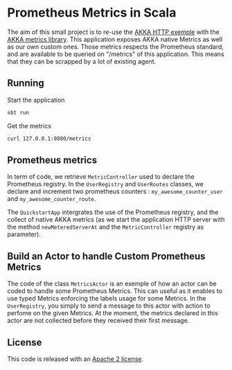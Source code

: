 # Prometheus Metrics in Scala

The aim of this small project is to re-use the [AKKA HTTP exemple](https://github.com/akka/akka-http-quickstart-scala.g8) with the [AKKA metrics library](https://github.com/RustedBones/akka-http-metrics). This application exposes AKKA native Metrics as well as our own custom ones. Those metrics respects the Prometheus standard, and are available to be queried on "/metrics" of this application. This means that they can be scrapped by a lot of existing agent. 

## Running 

Start the application

```sh
sbt run
```

Get the metrics

```sh
curl 127.0.0.1:8080/metrics
```

## Prometheus metrics 

In term of code, we retrieve `MetricController` used to declare the Prometheus registry. In the `UserRegistry` and `UserRoutes` classes, we declare and increment two prometheus counters : `my_awesome_counter_user` and `my_awesome_counter_route`.

The `QuickstartApp` intergrates the use of the Prometheus registry, and the collect of native AKKA metrics (as we start the application HTTP server with the method `newMeteredServerAt` and the `MetricController` registry as parameter).

## Build an Actor to handle Custom Prometheus Metrics

The code of the class `MetricsActor` is an exemple of how an actor can be coded to handle some Prometheus Metrics. This can useful as it enables to use typed Metrics enforcing the labels usage for some Metrics. 
In the `UserRegistry`, you simply to send a message to this actor with action to perfome on the given Metrics. 
At the moment, the metrics declared in this actor are not collected before they received their first message. 

## License

This code is released with an [Apache 2 license](./LICENSE).